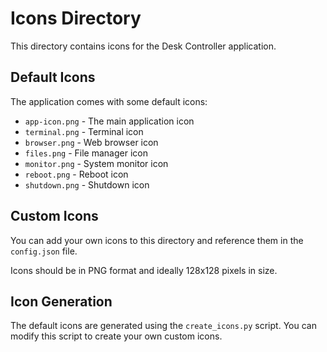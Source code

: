 # Icons Directory

This directory contains icons for the Desk Controller application.

## Default Icons

The application comes with some default icons:

- `app-icon.png` - The main application icon
- `terminal.png` - Terminal icon
- `browser.png` - Web browser icon
- `files.png` - File manager icon
- `monitor.png` - System monitor icon
- `reboot.png` - Reboot icon
- `shutdown.png` - Shutdown icon

## Custom Icons

You can add your own icons to this directory and reference them in the `config.json` file.

Icons should be in PNG format and ideally 128x128 pixels in size.

## Icon Generation

The default icons are generated using the `create_icons.py` script. You can modify this script to create your own custom icons. 